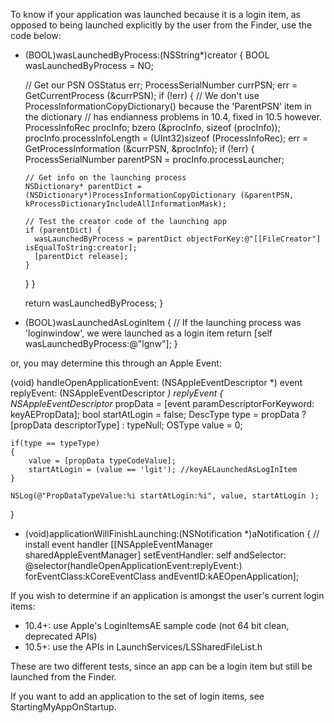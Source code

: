 To know if your application was launched because it is a login item, as opposed to being launched explicitly by the user from the Finder, use the code below:

    
+ (BOOL)wasLaunchedByProcess:(NSString*)creator
{
  BOOL  wasLaunchedByProcess = NO;

  // Get our PSN
  OSStatus  err;
  ProcessSerialNumber currPSN;
  err = GetCurrentProcess (&currPSN);
  if (!err) {
    // We don't use ProcessInformationCopyDictionary() because the 'ParentPSN' item in the dictionary
    // has endianness problems in 10.4, fixed in 10.5 however.
    ProcessInfoRec  procInfo;
    bzero (&procInfo, sizeof (procInfo));
    procInfo.processInfoLength = (UInt32)sizeof (ProcessInfoRec);
    err = GetProcessInformation (&currPSN, &procInfo);
    if (!err) {
      ProcessSerialNumber parentPSN = procInfo.processLauncher;

      // Get info on the launching process
      NSDictionary* parentDict = (NSDictionary*)ProcessInformationCopyDictionary (&parentPSN, kProcessDictionaryIncludeAllInformationMask);
      
      // Test the creator code of the launching app
      if (parentDict) {
        wasLaunchedByProcess = parentDict objectForKey:@"[[FileCreator"] isEqualToString:creator];
        [parentDict release];
      }
    }
  }

  return wasLaunchedByProcess;
}

+ (BOOL)wasLaunchedAsLoginItem
{
  // If the launching process was 'loginwindow', we were launched as a login item
  return [self wasLaunchedByProcess:@"lgnw"];
}


or, you may determine this through an Apple Event:
    
 (void) handleOpenApplicationEvent: (NSAppleEventDescriptor *) event replyEvent: (NSAppleEventDescriptor *) replyEvent 
{
    NSAppleEventDescriptor* propData = [event paramDescriptorForKeyword: keyAEPropData];
    bool startAtLogin = false;
    DescType type = propData ? [propData descriptorType] : typeNull;
    OSType value = 0;
    
    if(type == typeType)
    {
        value = [propData typeCodeValue];
        startAtLogin = (value == 'lgit'); //keyAELaunchedAsLogInItem
    }
    
    NSLog(@"PropDataTypeValue:%i startAtLogin:%i", value, startAtLogin );
}

- (void)applicationWillFinishLaunching:(NSNotification *)aNotification
{
    // install event handler
    [[NSAppleEventManager sharedAppleEventManager] 
     setEventHandler: self 
     andSelector: @selector(handleOpenApplicationEvent:replyEvent:)
     forEventClass:kCoreEventClass andEventID:kAEOpenApplication];


If you wish to determine if an application is amongst the user's current login items:

* 10.4+: use Apple's LoginItemsAE sample code (not 64 bit clean, deprecated APIs)
* 10.5+: use the APIs in LaunchServices/LSSharedFileList.h


These are two different tests, since an app can be a login item but still be launched from the Finder.

If you want to add an application to the set of login items, see StartingMyAppOnStartup.

